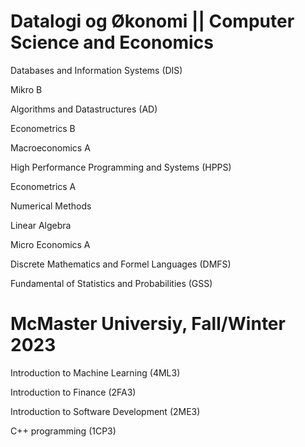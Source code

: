 # Datalogi og Økonomi || Computer Science and Economics
Databases and Information Systems (DIS)

Mikro B

Algorithms and Datastructures (AD)

Econometrics B

Macroeconomics A

High Performance Programming and Systems (HPPS)

Econometrics A

Numerical Methods

Linear Algebra

Micro Economics A

Discrete Mathematics and Formel Languages (DMFS)

Fundamental of Statistics and Probabilities (GSS)


# McMaster Universiy, Fall/Winter 2023
Introduction to Machine Learning (4ML3)

Introduction to Finance (2FA3)

Introduction to Software Development (2ME3)

C++ programming (1CP3)
